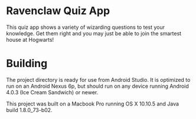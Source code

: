# Ravenclaw Quiz App
This quiz app shows a variety of wizarding questions to test your knowledge. Get them right and you may just be able to join the smartest house at Hogwarts!

# Building
The project directory is ready for use from Android Studio. It is optimized to run on an Android Nexus 6p, but should run on any device running Android 4.0.3 (Ice Cream Sandwich) or newer.

This project was built on a Macbook Pro running OS X 10.10.5 and Java build 1.8.0_73-b02.
